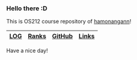 
### Hello there :D

This is OS212 course repository of [hamonangann](https://github.com/hamonangann/)!


| [LOG](TXT/mylog.txt) | [Ranks](TXT/myranks.txt) | [GitHub](https://github.com/hamonangann/os212) | [Links](./LINKS/) |
| -------------------- | ------------------------ | ---------------------------------------------- | --------------------- |

Have a nice day!


